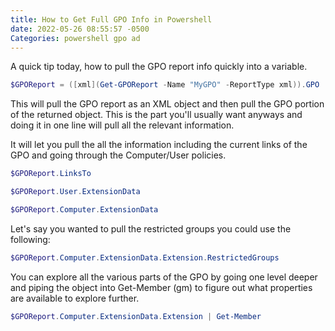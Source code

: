 ```yaml
---
title: How to Get Full GPO Info in Powershell
date: 2022-05-26 08:55:57 -0500
Categories: powershell gpo ad
---
```


A quick tip today, how to pull the GPO report info quickly into a variable.

```powershell
$GPOReport = ([xml](Get-GPOReport -Name "MyGPO" -ReportType xml)).GPO
```

This will pull the GPO report as an XML object and then pull the GPO portion of the returned object.  This is the part you'll usually want anyways and doing it in one line will pull all the relevant information.

It will let you pull the all the information including the current links of the GPO and going through the Computer/User policies.

```powershell
$GPOReport.LinksTo

$GPOReport.User.ExtensionData

$GPOReport.Computer.ExtensionData
```

Let's say you wanted to pull the restricted groups you could use the following:

```powershell
$GPOReport.Computer.ExtensionData.Extension.RestrictedGroups
```

You can explore all the various parts of the GPO by going one level deeper and piping the object into Get-Member (gm) to figure out what properties are available to explore further.

```powershell
$GPOReport.Computer.ExtensionData.Extension | Get-Member
```
